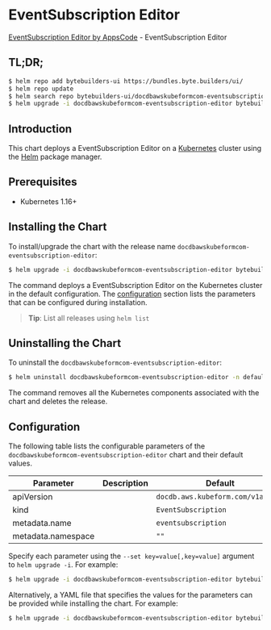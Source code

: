 # EventSubscription Editor

[EventSubscription Editor by AppsCode](https://byte.builders) - EventSubscription Editor

## TL;DR;

```bash
$ helm repo add bytebuilders-ui https://bundles.byte.builders/ui/
$ helm repo update
$ helm search repo bytebuilders-ui/docdbawskubeformcom-eventsubscription-editor --version=v0.4.16
$ helm upgrade -i docdbawskubeformcom-eventsubscription-editor bytebuilders-ui/docdbawskubeformcom-eventsubscription-editor -n default --create-namespace --version=v0.4.16
```

## Introduction

This chart deploys a EventSubscription Editor on a [Kubernetes](http://kubernetes.io) cluster using the [Helm](https://helm.sh) package manager.

## Prerequisites

- Kubernetes 1.16+

## Installing the Chart

To install/upgrade the chart with the release name `docdbawskubeformcom-eventsubscription-editor`:

```bash
$ helm upgrade -i docdbawskubeformcom-eventsubscription-editor bytebuilders-ui/docdbawskubeformcom-eventsubscription-editor -n default --create-namespace --version=v0.4.16
```

The command deploys a EventSubscription Editor on the Kubernetes cluster in the default configuration. The [configuration](#configuration) section lists the parameters that can be configured during installation.

> **Tip**: List all releases using `helm list`

## Uninstalling the Chart

To uninstall the `docdbawskubeformcom-eventsubscription-editor`:

```bash
$ helm uninstall docdbawskubeformcom-eventsubscription-editor -n default
```

The command removes all the Kubernetes components associated with the chart and deletes the release.

## Configuration

The following table lists the configurable parameters of the `docdbawskubeformcom-eventsubscription-editor` chart and their default values.

|     Parameter      | Description |                   Default                    |
|--------------------|-------------|----------------------------------------------|
| apiVersion         |             | <code>docdb.aws.kubeform.com/v1alpha1</code> |
| kind               |             | <code>EventSubscription</code>               |
| metadata.name      |             | <code>eventsubscription</code>               |
| metadata.namespace |             | <code>""</code>                              |


Specify each parameter using the `--set key=value[,key=value]` argument to `helm upgrade -i`. For example:

```bash
$ helm upgrade -i docdbawskubeformcom-eventsubscription-editor bytebuilders-ui/docdbawskubeformcom-eventsubscription-editor -n default --create-namespace --version=v0.4.16 --set apiVersion=docdb.aws.kubeform.com/v1alpha1
```

Alternatively, a YAML file that specifies the values for the parameters can be provided while
installing the chart. For example:

```bash
$ helm upgrade -i docdbawskubeformcom-eventsubscription-editor bytebuilders-ui/docdbawskubeformcom-eventsubscription-editor -n default --create-namespace --version=v0.4.16 --values values.yaml
```

